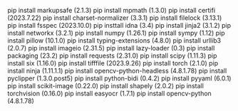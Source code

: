 pip install markupsafe (2.1.3)
pip install mpmath (1.3.0)
pip install certifi (2023.7.22)
pip install  charset-normalizer (3.3.1)
pip install filelock (3.13.1)
pip install fsspec (2023.10.0)
pip insttall idna (3.4)
pip install jinja2 (3.1.2)
pip install networkx (3.2.1)
pip install numpy (1.26.1)
pip install  sympy (1.12)
pip install  pillow (10.1.0)
pip install typing-extensions (4.8.0)
pip install urllib3 (2.0.7)
pip install imageio (2.31.5)
pip install lazy-loader (0.3)
pip install  packaging (23.2)
pip install requests (2.31.0)
pip install  scipy (1.11.3)
pip install  six (1.16.0)
pip install tifffile (2023.9.26)
pip install  torch (2.1.0)
pip install  ninja (1.11.1.1)
pip install opencv-python-headless (4.8.1.78)
pip install pyclipper (1.3.0.post5)
pip install  python-bidi (0.4.2)
pip install pyyaml (6.0.1)
pip install  scikit-image (0.22.0)
pip install shapely (2.0.2)
pip install torchvision (0.16.0)
pip install  easyocr (1.7.1)
pip install  opencv-python (4.8.1.78)
